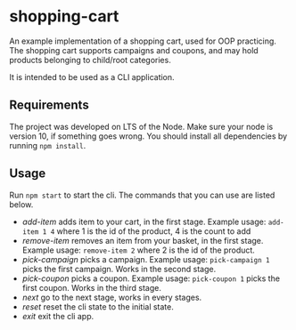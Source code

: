 # shopping-cart
An example implementation of a shopping cart, used for OOP practicing. The shopping cart supports campaigns and coupons, and may hold products belonging to child/root categories.

It is intended to be used as a CLI application.

## Requirements
The project was developed on LTS of the Node. Make sure your node is version 10, if something goes wrong. You should install all dependencies by running `npm install`.

## Usage
Run `npm start` to start the cli. The commands that you can use are listed below.

- *add-item* adds item to your cart, in the first stage. Example usage: `add-item 1 4` where 1 is the id of the product, 4 is the count to add
- *remove-item* removes an item from your basket, in the first stage. Example usage: `remove-item 2` where 2 is the id of the product.
- *pick-campaign* picks a campaign. Example usage: `pick-campaign 1` picks the first campaign. Works in the second stage.
- *pick-coupon* picks a coupon. Example usage: `pick-coupon 1` picks the first coupon. Works in the third stage.
- *next* go to the next stage, works in every stages.
- *reset* reset the cli state to the initial state.
- *exit* exit the cli app.
